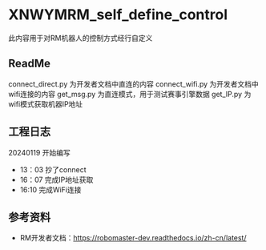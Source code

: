 # XNWYMRM_self_define_control
此内容用于对RM机器人的控制方式经行自定义

## ReadMe
connect_direct.py 为开发者文档中直连的内容
connect_wifi.py 为开发者文档中wifi连接的内容
get_msg.py 为直连模式，用于测试赛事引擎数据
get_IP.py 为wifi模式获取机器IP地址

## 工程日志
20240119
    开始编写

- 13：03 抄了connect
- 16：07 完成IP地址获取
- 16:10 完成WiFi连接



## 参考资料
- RM开发者文档：https://robomaster-dev.readthedocs.io/zh-cn/latest/